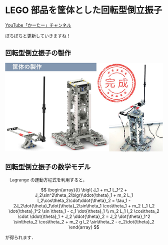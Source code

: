 # LEGO 部品を筐体とした回転型倒立振子

[YouTube「かーたー」チャンネル](https://www.youtube.com/channel/UCQxZZypRXCsvALuvmWy68jw)

ぼちぼちと更新していきますね！

## 回転型倒立振子の製作

![画像](img/page1.jpg)

## 回転型倒立振子の数学モデル
　Lagrange の運動方程式を利用すると，

$$
\begin{array}{l}
\bigl( J_1 + m_1 L_1^2 + J_2\sin^2\theta_2\bigr)\ddot{\theta}_1 + m_2 L_1 l_2\cos\theta_2\cdot\ddot{\theta}_2
= \tau_1 - 2J_2\dot{\theta}_1\dot{\theta}_2\sin\theta_1 \cos\theta_1 + m_2 L_1 l_2 \dot{\theta}_1^2 \sin \theta_1 - c_1 \dot{\theta}_1 \\
m_2 L_1 l_2 \cos\theta_2 \cdot \ddot{\theta}_1 + J_2 \ddot{\theta}_2
= J_2 \dot{\theta}_1^2 \sin\theta_2 \cos\theta_2 + m_2 g l_2 \sin\theta_2 - c_2\dot{\theta}_2
\end{array}
$$

が得られます．


